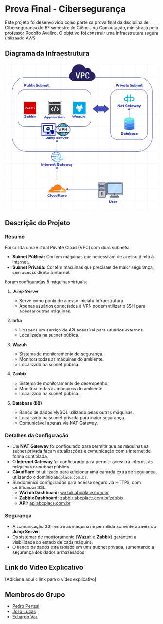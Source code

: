 # Prova Final - Cibersegurança

Este projeto foi desenvolvido como parte da prova final da disciplina de Cibersegurança do 6º semestre de Ciência da Computação, ministrada pelo professor Rodolfo Avelino. O objetivo foi construir uma infraestrutura segura utilizando AWS.

## Diagrama da Infraestrutura
![infra_diagram](assets/infra_diagram.png)

## Descrição do Projeto

### Resumo
Foi criada uma Virtual Private Cloud (VPC) com duas subnets:
- **Subnet Pública:** Contém máquinas que necessitam de acesso direto à internet.
- **Subnet Privada:** Contém máquinas que precisam de maior segurança, sem acesso direto à internet.

Foram configuradas 5 máquinas virtuais:

1. **Jump Server**
   - Serve como ponto de acesso inicial à infraestrutura.
   - Apenas usuários conectados à VPN podem utilizar o SSH para acessar outras máquinas.

2. **Infra**
   - Hospeda um serviço de API acessível para usuários externos.
   - Localizada na subnet pública.

3. **Wazuh**
   - Sistema de monitoramento de segurança.
   - Monitora todas as máquinas do ambiente.
   - Localizado na subnet pública.

4. **Zabbix**
   - Sistema de monitoramento de desempenho.
   - Monitora todas as máquinas do ambiente.
   - Localizado na subnet pública.

5. **Database (DB)**
   - Banco de dados MySQL utilizado pelas outras máquinas.
   - Localizado na subnet privada para maior segurança.
   - Comunicável apenas via NAT Gateway.

### Detalhes da Configuração
- Um **NAT Gateway** foi configurado para permitir que as máquinas na subnet privada façam atualizações e comunicação com a internet de forma controlada.
- O **Internet Gateway** foi configurado para permitir acesso à internet às máquinas na subnet pública.
- **Cloudflare** foi utilizado para adicionar uma camada extra de segurança, utilizando o domínio `abcplace.com.br`.
- Subdomínios configurados para acesso seguro via HTTPS, com certificados SSL:
  - **Wazuh Dashboard:** [wazuh.abcplace.com.br](https://wazuh.abcplace.com.br)
  - **Zabbix Dashboard:** [zabbix.abcplace.com.br/zabbix](https://zabbix.abcplace.com.br/zabbix)
  - **API:** [api.abcplace.com.br](https://api.abcplace.com.br)

### Segurança
- A comunicação SSH entre as máquinas é permitida somente através do **Jump Server**.
- Os sistemas de monitoramento (**Wazuh** e **Zabbix**) garantem a visibilidade do estado de cada máquina.
- O banco de dados está isolado em uma subnet privada, aumentando a segurança dos dados armazenados.

## Link do Vídeo Explicativo
[Adicione aqui o link para o vídeo explicativo]

## Membros do Grupo
- [Pedro Pertusi](https://github.com/PedroPertusi)
- [Joao Lucas](https://github.com/JoaoLucasMBC)
- [Eduardo Vaz](https://github.com/EduardoMVAz)
